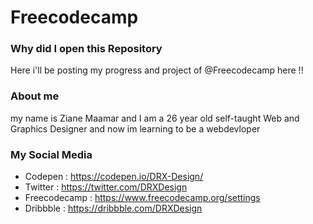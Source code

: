 # Freecodecamp 

### Why did I open this Repository 
Here i'll be posting my progress and project of @Freecodecamp here !!
### About me 
my name is Ziane Maamar and I am a 26 year old self-taught Web and Graphics Designer and now im learning to be a webdevloper

### My Social Media
* Codepen : https://codepen.io/DRX-Design/
* Twitter : https://twitter.com/DRXDesign
* Freecodecamp : https://www.freecodecamp.org/settings
* Dribbble : https://dribbble.com/DRXDesign